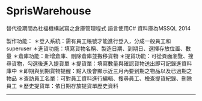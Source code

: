 # SprisWarehouse
替代役期間為社福機構試寫之倉庫管理程式
語言使用C# 資料庫為MSSQL 2014

製作功能：
＊登入系統：需有員工帳號才能進行登入，分成一般員工和superuser
＊進貨功能：填寫貨物名稱、製造日期、到期日、選擇存放位置、數量
＊倉庫功能：新增倉庫、刪除倉庫並搬移貨物
＊提貨功能：可從頁面瀏覽、搜尋貨物，勾選後進入提貨單
  ＊提貨單：填寫數量與確認貨物送出即可記錄進資料庫中
＊即期與到期貨物提醒：點入後會顯示近三月內要到期之物品以及已過期之物品
＊查訪員工名單：可對員工資料進行編輯、搜尋員工、檢查提貨紀錄、刪除員工
＊歷史提貨單：依日期存放提貨單歷史資料

-----------------------------------------------------------------------------------------------------------------------------

